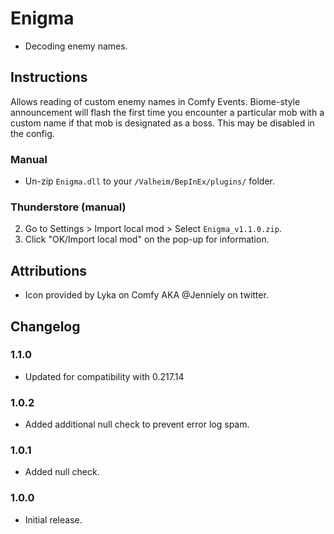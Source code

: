 # Enigma

  * Decoding enemy names.

## Instructions

Allows reading of custom enemy names in Comfy Events. Biome-style announcement will flash the first time you encounter a
particular mob with a custom name if that mob is designated as a boss. This may be disabled in the config.

### Manual

  * Un-zip `Enigma.dll` to your `/Valheim/BepInEx/plugins/` folder.

### Thunderstore (manual)

  2. Go to Settings > Import local mod > Select `Enigma_v1.1.0.zip`.
  3. Click "OK/Import local mod" on the pop-up for information.

## Attributions

  * Icon provided by Lyka on Comfy AKA @Jenniely on twitter.

## Changelog

### 1.1.0

  * Updated for compatibility with 0.217.14

### 1.0.2

  * Added additional null check to prevent error log spam.

### 1.0.1

  * Added null check.

### 1.0.0

  * Initial release.